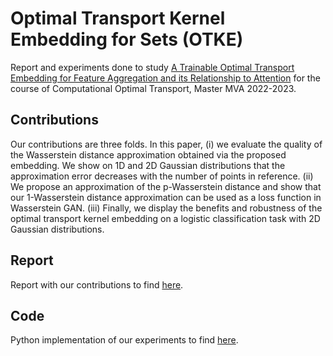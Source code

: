 # Optimal Transport Kernel Embedding for Sets (OTKE)
Report and experiments done to study [A Trainable Optimal Transport Embedding for Feature Aggregation and its Relationship to Attention](https://openreview.net/pdf?id=ZK6vTvb84s) for the course of Computational Optimal Transport, Master MVA 2022-2023.

## Contributions
Our contributions are three folds. In this paper, (i) we evaluate the quality of the Wasserstein distance approximation obtained via the proposed embedding. We show on 1D and 2D Gaussian distributions that the approximation error decreases with the number of points in reference. (ii) We propose an approximation of the p-Wasserstein distance and show that our 1-Wasserstein distance approximation can be used as a loss function in Wasserstein GAN. (iii) Finally, we display the benefits and robustness of the optimal transport kernel embedding on a logistic classification task with 2D Gaussian distributions.

## Report
Report with our contributions to find [here](https://github.com/AmbroiseOdonnat/OTKE/blob/main/OTKE_report.pdf).

## Code
Python implementation of our experiments to find [here](https://github.com/AmbroiseOdonnat/OTKE/blob/main/main.ipynb).


